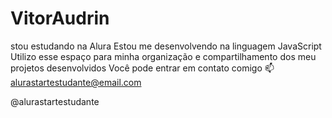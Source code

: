 # VitorAudrin
stou estudando na Alura
Estou me desenvolvendo na linguagem JavaScript
Utilizo esse espaço para minha organização e compartilhamento dos meu projetos desenvolvidos
Você pode entrar em contato comigo 📫
alurastartestudante@email.com

@alurastartestudante
